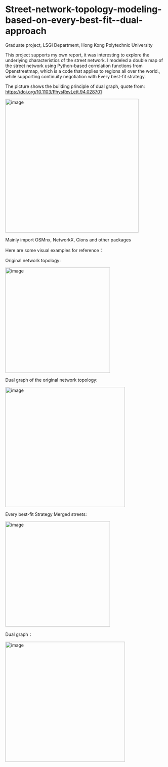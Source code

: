# Street-network-topology-modeling-based-on-every-best-fit--dual-approach
Graduate project, LSGI Department, Hong Kong Polytechnic University

This project supports my own report, it was interesting to explore the underlying characteristics of the street network. I modeled a double map of the street network using Python-based correlation functions from Openstreetmap, which is a code that applies to regions all over the world., while supporting continuity negotiation with Every best-fit strategy.

The picture shows the building principle of dual graph, quote from: https://doi.org/10.1103/PhysRevLett.94.028701

<img width="421" alt="image" src="https://github.com/Yangboshun/Street-network-topology-modeling-based-on-every-best-fit--dual-approach/assets/158756807/e34d82ee-a759-4fb8-897e-1d136e3d05aa">

Mainly import OSMnx, NetworkX, Cions and other packages

Here are some visual examples for reference：

Original network topology:

<img width="331" alt="image" src="https://github.com/Yangboshun/Street-network-topology-modeling-based-on-every-best-fit--dual-approach/assets/158756807/ff6ef95f-50df-4e76-9c2e-fa7a3e8a603b">

Dual graph of the original network topology:

<img width="378" alt="image" src="https://github.com/Yangboshun/Street-network-topology-modeling-based-on-every-best-fit--dual-approach/assets/158756807/c7a721a8-351e-4dfe-88a2-7fdbc81574de">

Every best-fit Strategy Merged streets:

<img width="331" alt="image" src="https://github.com/Yangboshun/Street-network-topology-modeling-based-on-every-best-fit--dual-approach/assets/158756807/1738395a-1004-44c6-8dad-dc2a4350bcf6">

Dual graph：

<img width="378" alt="image" src="https://github.com/Yangboshun/Street-network-topology-modeling-based-on-every-best-fit--dual-approach/assets/158756807/4a76f065-e450-45f9-b283-678ff377dfdb">
